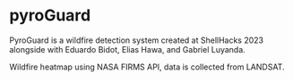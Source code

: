 # pyroGuard
PyroGuard is a wildfire detection system created at ShellHacks 2023 alongside with Eduardo Bidot, Elias Hawa, and Gabriel Luyanda.

Wildfire heatmap using NASA FIRMS API, data is collected from LANDSAT.


